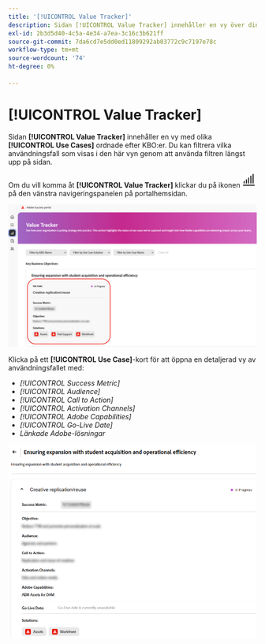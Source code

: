 ```yaml
---
title: '[!UICONTROL Value Tracker]'
description: Sidan [!UICONTROL Value Tracker] innehåller en vy över din [!UICONTROL Use Cases] som ordnats av KBO:er.
exl-id: 2b3d5d40-4c5a-4e34-a7ea-3c16c3b621ff
source-git-commit: 7da6cd7e5dd0ed11809292ab03772c9c7197e78c
workflow-type: tm+mt
source-wordcount: '74'
ht-degree: 0%

---
```


# [!UICONTROL Value Tracker]

Sidan **[!UICONTROL Value Tracker]** innehåller en vy med olika **[!UICONTROL Use Cases]** ordnade efter KBO:er. Du kan filtrera vilka användningsfall som visas i den här vyn genom att använda filtren längst upp på sidan.

Om du vill komma åt **[!UICONTROL Value Tracker]** klickar du på ikonen ![value-tracker-icon](/help/adobe-success-portal/assets/value-tracker-icon.png) på den vänstra navigeringspanelen på portalhemsidan.

![value-tracker-landing-page](/help/adobe-success-portal/assets/value-tracker-landing-page.png)

Klicka på ett **[!UICONTROL Use Case]**-kort för att öppna en detaljerad vy av användningsfallet med:

* *[!UICONTROL Success Metric]*
* *[!UICONTROL Audience]*
* *[!UICONTROL Call to Action]*
* *[!UICONTROL Activation Channels]*
* *[!UICONTROL Adobe Capabilities]*
* *[!UICONTROL Go-Live Date]*
* *Länkade Adobe-lösningar*

![value-tracker-use-case-example](/help/adobe-success-portal/assets/value-tracker-use-case-example.png)
